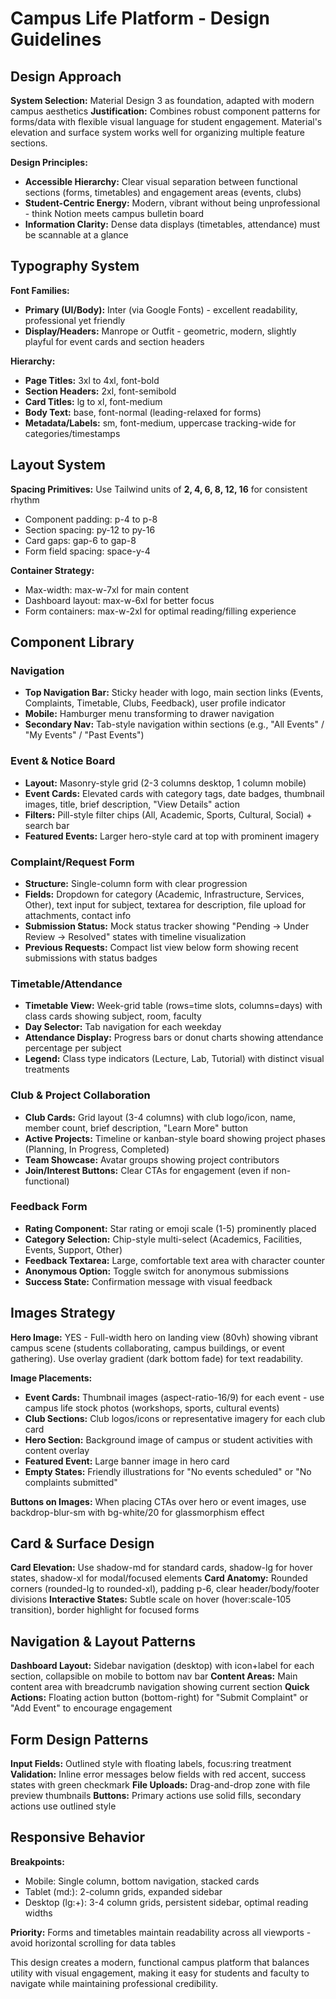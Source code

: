 # Campus Life Platform - Design Guidelines

## Design Approach

**System Selection:** Material Design 3 as foundation, adapted with modern campus aesthetics
**Justification:** Combines robust component patterns for forms/data with flexible visual language for student engagement. Material's elevation and surface system works well for organizing multiple feature sections.

**Design Principles:**
- **Accessible Hierarchy:** Clear visual separation between functional sections (forms, timetables) and engagement areas (events, clubs)
- **Student-Centric Energy:** Modern, vibrant without being unprofessional - think Notion meets campus bulletin board
- **Information Clarity:** Dense data displays (timetables, attendance) must be scannable at a glance

## Typography System

**Font Families:**
- **Primary (UI/Body):** Inter (via Google Fonts) - excellent readability, professional yet friendly
- **Display/Headers:** Manrope or Outfit - geometric, modern, slightly playful for event cards and section headers

**Hierarchy:**
- **Page Titles:** 3xl to 4xl, font-bold
- **Section Headers:** 2xl, font-semibold
- **Card Titles:** lg to xl, font-medium
- **Body Text:** base, font-normal (leading-relaxed for forms)
- **Metadata/Labels:** sm, font-medium, uppercase tracking-wide for categories/timestamps

## Layout System

**Spacing Primitives:** Use Tailwind units of **2, 4, 6, 8, 12, 16** for consistent rhythm
- Component padding: p-4 to p-8
- Section spacing: py-12 to py-16
- Card gaps: gap-6 to gap-8
- Form field spacing: space-y-4

**Container Strategy:**
- Max-width: max-w-7xl for main content
- Dashboard layout: max-w-6xl for better focus
- Form containers: max-w-2xl for optimal reading/filling experience

## Component Library

### Navigation
- **Top Navigation Bar:** Sticky header with logo, main section links (Events, Complaints, Timetable, Clubs, Feedback), user profile indicator
- **Mobile:** Hamburger menu transforming to drawer navigation
- **Secondary Nav:** Tab-style navigation within sections (e.g., "All Events" / "My Events" / "Past Events")

### Event & Notice Board
- **Layout:** Masonry-style grid (2-3 columns desktop, 1 column mobile)
- **Event Cards:** Elevated cards with category tags, date badges, thumbnail images, title, brief description, "View Details" action
- **Filters:** Pill-style filter chips (All, Academic, Sports, Cultural, Social) + search bar
- **Featured Events:** Larger hero-style card at top with prominent imagery

### Complaint/Request Form
- **Structure:** Single-column form with clear progression
- **Fields:** Dropdown for category (Academic, Infrastructure, Services, Other), text input for subject, textarea for description, file upload for attachments, contact info
- **Submission Status:** Mock status tracker showing "Pending → Under Review → Resolved" states with timeline visualization
- **Previous Requests:** Compact list view below form showing recent submissions with status badges

### Timetable/Attendance
- **Timetable View:** Week-grid table (rows=time slots, columns=days) with class cards showing subject, room, faculty
- **Day Selector:** Tab navigation for each weekday
- **Attendance Display:** Progress bars or donut charts showing attendance percentage per subject
- **Legend:** Class type indicators (Lecture, Lab, Tutorial) with distinct visual treatments

### Club & Project Collaboration
- **Club Cards:** Grid layout (3-4 columns) with club logo/icon, name, member count, brief description, "Learn More" button
- **Active Projects:** Timeline or kanban-style board showing project phases (Planning, In Progress, Completed)
- **Team Showcase:** Avatar groups showing project contributors
- **Join/Interest Buttons:** Clear CTAs for engagement (even if non-functional)

### Feedback Form
- **Rating Component:** Star rating or emoji scale (1-5) prominently placed
- **Category Selection:** Chip-style multi-select (Academics, Facilities, Events, Support, Other)
- **Feedback Textarea:** Large, comfortable text area with character counter
- **Anonymous Option:** Toggle switch for anonymous submissions
- **Success State:** Confirmation message with visual feedback

## Images Strategy

**Hero Image:** YES - Full-width hero on landing view (80vh) showing vibrant campus scene (students collaborating, campus buildings, or event gathering). Use overlay gradient (dark bottom fade) for text readability.

**Image Placements:**
- **Event Cards:** Thumbnail images (aspect-ratio-16/9) for each event - use campus life stock photos (workshops, sports, cultural events)
- **Club Sections:** Club logos/icons or representative imagery for each club card
- **Hero Section:** Background image of campus or student activities with content overlay
- **Featured Event:** Large banner image in hero card
- **Empty States:** Friendly illustrations for "No events scheduled" or "No complaints submitted"

**Buttons on Images:** When placing CTAs over hero or event images, use backdrop-blur-sm with bg-white/20 for glassmorphism effect

## Card & Surface Design

**Card Elevation:** Use shadow-md for standard cards, shadow-lg for hover states, shadow-xl for modal/focused elements
**Card Anatomy:** Rounded corners (rounded-lg to rounded-xl), padding p-6, clear header/body/footer divisions
**Interactive States:** Subtle scale on hover (hover:scale-105 transition), border highlight for focused forms

## Navigation & Layout Patterns

**Dashboard Layout:** Sidebar navigation (desktop) with icon+label for each section, collapsible on mobile to bottom nav bar
**Content Areas:** Main content area with breadcrumb navigation showing current section
**Quick Actions:** Floating action button (bottom-right) for "Submit Complaint" or "Add Event" to encourage engagement

## Form Design Patterns

**Input Fields:** Outlined style with floating labels, focus:ring treatment
**Validation:** Inline error messages below fields with red accent, success states with green checkmark
**File Uploads:** Drag-and-drop zone with file preview thumbnails
**Buttons:** Primary actions use solid fills, secondary actions use outlined style

## Responsive Behavior

**Breakpoints:**
- Mobile: Single column, bottom navigation, stacked cards
- Tablet (md:): 2-column grids, expanded sidebar
- Desktop (lg:+): 3-4 column grids, persistent sidebar, optimal reading widths

**Priority:** Forms and timetables maintain readability across all viewports - avoid horizontal scrolling for data tables

This design creates a modern, functional campus platform that balances utility with visual engagement, making it easy for students and faculty to navigate while maintaining professional credibility.